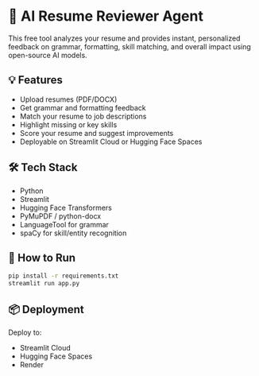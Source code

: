# 🤖 AI Resume Reviewer Agent

This free tool analyzes your resume and provides instant, personalized feedback on grammar, formatting, skill matching, and overall impact using open-source AI models.

## 💡 Features
- Upload resumes (PDF/DOCX)
- Get grammar and formatting feedback
- Match your resume to job descriptions
- Highlight missing or key skills
- Score your resume and suggest improvements
- Deployable on Streamlit Cloud or Hugging Face Spaces

## 🛠 Tech Stack
- Python
- Streamlit
- Hugging Face Transformers
- PyMuPDF / python-docx
- LanguageTool for grammar
- spaCy for skill/entity recognition

## 🚀 How to Run
```bash
pip install -r requirements.txt
streamlit run app.py
```

## 📦 Deployment
Deploy to:
- Streamlit Cloud
- Hugging Face Spaces
- Render